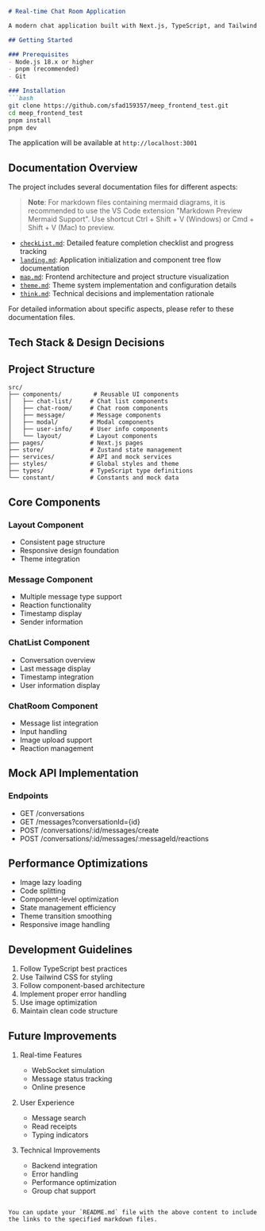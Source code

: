 ```markdown
# Real-time Chat Room Application

A modern chat application built with Next.js, TypeScript, and Tailwind CSS.

## Getting Started

### Prerequisites
- Node.js 18.x or higher
- pnpm (recommended)
- Git

### Installation
```bash
git clone https://github.com/sfad159357/meep_frontend_test.git
cd meep_frontend_test
pnpm install
pnpm dev
```

The application will be available at `http://localhost:3001`

## Documentation Overview

The project includes several documentation files for different aspects:

> **Note**: For markdown files containing mermaid diagrams, it is recommended to use the VS Code extension "Markdown Preview Mermaid Support". Use shortcut Ctrl + Shift + V (Windows) or Cmd + Shift + V (Mac) to preview.

- [`checkList.md`](https://github.com/sfad159357/meep_frontend_test/blob/master/checkList.md): Detailed feature completion checklist and progress tracking
- [`landing.md`](https://github.com/sfad159357/meep_frontend_test/blob/master/landing.md): Application initialization and component tree flow documentation
- [`map.md`](https://github.com/sfad159357/meep_frontend_test/blob/master/map.md): Frontend architecture and project structure visualization
- [`theme.md`](https://github.com/sfad159357/meep_frontend_test/blob/master/theme.md): Theme system implementation and configuration details
- [`think.md`](https://github.com/sfad159357/meep_frontend_test/blob/master/think.md): Technical decisions and implementation rationale

For detailed information about specific aspects, please refer to these documentation files.

## Tech Stack & Design Decisions

## Project Structure

```
src/
├── components/         # Reusable UI components
│   ├── chat-list/     # Chat list components
│   ├── chat-room/     # Chat room components
│   ├── message/       # Message components
│   ├── modal/         # Modal components
│   ├── user-info/     # User info components
│   └── layout/        # Layout components
├── pages/             # Next.js pages
├── store/             # Zustand state management
├── services/          # API and mock services
├── styles/            # Global styles and theme
├── types/             # TypeScript type definitions
└── constant/          # Constants and mock data
```

## Core Components

### Layout Component
- Consistent page structure
- Responsive design foundation
- Theme integration

### Message Component
- Multiple message type support
- Reaction functionality
- Timestamp display
- Sender information

### ChatList Component
- Conversation overview
- Last message display
- Timestamp integration
- User information display

### ChatRoom Component
- Message list integration
- Input handling
- Image upload support
- Reaction management

## Mock API Implementation

### Endpoints
- GET /conversations
- GET /messages?conversationId={id}
- POST /conversations/:id/messages/create
- POST /conversations/:id/messages/:messageId/reactions

## Performance Optimizations

- Image lazy loading
- Code splitting
- Component-level optimization
- State management efficiency
- Theme transition smoothing
- Responsive image handling

## Development Guidelines

1. Follow TypeScript best practices
2. Use Tailwind CSS for styling
3. Follow component-based architecture
4. Implement proper error handling
5. Use image optimization
6. Maintain clean code structure

## Future Improvements

1. Real-time Features
   - WebSocket simulation
   - Message status tracking
   - Online presence

2. User Experience
   - Message search
   - Read receipts
   - Typing indicators

3. Technical Improvements
   - Backend integration
   - Error handling
   - Performance optimization
   - Group chat support 
```

You can update your `README.md` file with the above content to include the links to the specified markdown files.
